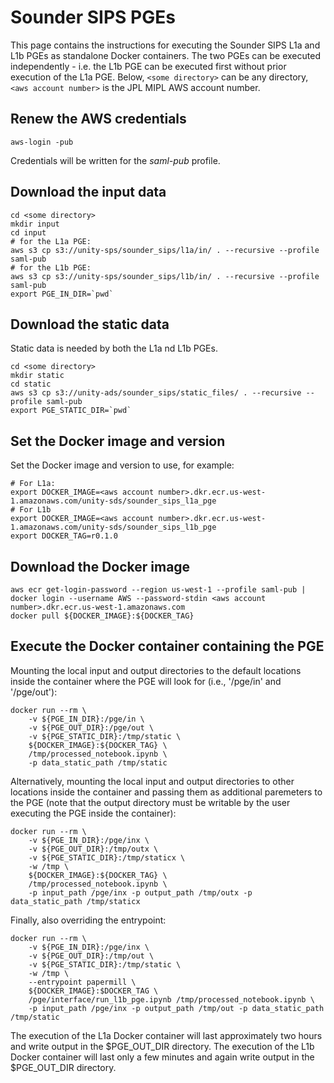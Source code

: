 # Sounder SIPS PGEs

This page contains the instructions for executing the Sounder SIPS L1a and L1b PGEs as standalone Docker containers.
The two PGEs can be executed independently - i.e. the L1b PGE can be executed first without prior execution of the L1a PGE.
Below, `<some directory>` can be any directory, `<aws account number>` is the JPL MIPL AWS account number.

## Renew the AWS credentials
```
aws-login -pub
```
Credentials will be written for the _saml-pub_ profile.

## Download the input data
```
cd <some directory>
mkdir input
cd input
# for the L1a PGE:
aws s3 cp s3://unity-sps/sounder_sips/l1a/in/ . --recursive --profile saml-pub
# for the L1b PGE:
aws s3 cp s3://unity-sps/sounder_sips/l1b/in/ . --recursive --profile saml-pub
export PGE_IN_DIR=`pwd`
```

## Download the static data
Static data is needed by both the L1a nd L1b PGEs.
```
cd <some directory>
mkdir static
cd static
aws s3 cp s3://unity-ads/sounder_sips/static_files/ . --recursive --profile saml-pub
export PGE_STATIC_DIR=`pwd`
```

## Set the Docker image and version
Set the Docker image and version to use, for example:
```
# For L1a:
export DOCKER_IMAGE=<aws account number>.dkr.ecr.us-west-1.amazonaws.com/unity-sds/sounder_sips_l1a_pge
# For L1b
export DOCKER_IMAGE=<aws account number>.dkr.ecr.us-west-1.amazonaws.com/unity-sds/sounder_sips_l1b_pge
export DOCKER_TAG=r0.1.0
```

## Download the Docker image
```
aws ecr get-login-password --region us-west-1 --profile saml-pub | docker login --username AWS --password-stdin <aws account number>.dkr.ecr.us-west-1.amazonaws.com
docker pull ${DOCKER_IMAGE}:${DOCKER_TAG}
```

## Execute the Docker container containing the PGE

Mounting the local input and output directories to the default locations inside the container where the PGE will look for (i.e., '/pge/in' and '/pge/out'):
```
docker run --rm \
    -v ${PGE_IN_DIR}:/pge/in \
    -v ${PGE_OUT_DIR}:/pge/out \
    -v ${PGE_STATIC_DIR}:/tmp/static \
    ${DOCKER_IMAGE}:${DOCKER_TAG} \
    /tmp/processed_notebook.ipynb \
    -p data_static_path /tmp/static
```

Alternatively, mounting the local input and output directories to other locations inside the container and passing them as additional paremeters to the PGE
(note that the output directory must be writable by the user executing the PGE inside the container):

```
docker run --rm \
    -v ${PGE_IN_DIR}:/pge/inx \
    -v ${PGE_OUT_DIR}:/tmp/outx \
    -v ${PGE_STATIC_DIR}:/tmp/staticx \
    -w /tmp \
    ${DOCKER_IMAGE}:${DOCKER_TAG} \
    /tmp/processed_notebook.ipynb \
    -p input_path /pge/inx -p output_path /tmp/outx -p data_static_path /tmp/staticx
```

Finally, also overriding the entrypoint:
```
docker run --rm \
    -v ${PGE_IN_DIR}:/pge/inx \
    -v ${PGE_OUT_DIR}:/tmp/out \
    -v ${PGE_STATIC_DIR}:/tmp/static \
    -w /tmp \
    --entrypoint papermill \
    ${DOCKER_IMAGE}:$DOCKER_TAG \
    /pge/interface/run_l1b_pge.ipynb /tmp/processed_notebook.ipynb \
    -p input_path /pge/inx -p output_path /tmp/out -p data_static_path /tmp/static
```
The execution of the L1a Docker container will last approximately two hours and write output in the $PGE_OUT_DIR directory.
The execution of the L1b Docker container will last only a few minutes and again write output in the $PGE_OUT_DIR directory.
